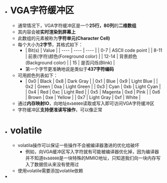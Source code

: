 - # VGA字符缓冲区
	- 通常情况下，VGA字符缓冲区是一个**25行，80列**的**二维数组**
	- 其内容会被**实时渲染到屏幕上**
	- 此数组的元素被称为**字符单元(Character Cell)**
	- 每个大小为**2字节**，其格式如下：
		- | Bit(s) | Value |
		  | ---- | ---- | ---- |
		  | 0-7 | ASCII code point |
		  | 8-11 | 前景(字符)颜色(Foreground color) |
		  | 12-14 | 背景颜色(Background color) |
		  | 15 | 是否闪烁(Blink) |
		- 第一个字节更准确地说是类似于**437字符编码**
	- 可用颜色列表如下：
		- | 0x0 | Black | 0x8 | Dark Gray |
		  | 0x1 | Blue | 0x9 | Light Blue |
		  | 0x2 | Green | 0xa | Light Green |
		  | 0x3 | Cyan | 0xb | Light Cyan |
		  | 0x4 | Red | 0xc | Light Red |
		  | 0x5 | Magenta | 0xd | Pink |
		  | 0x6 | Brown | 0xe | Yellow |
		  | 0x7 | Light Gray | 0xf | White |
	- 通过**内存映射IO**，向地址``0xb8000``读取或写入即可访问VGA字符缓冲区
	- 字符缓冲区**支持便准读写操作**，可以像正常
- # volatile
	- volatila操作可以保证一些操作不会被编译器激进的优化给破坏
		- 例如，向VGA缓冲区写入字符就有可能被编译器优化掉，因为编译器并不知道``0xb8000``是一块特殊的MMIO地址，只知道我们向一块内存写入了数据但从来没有使用过
	- 使用volatile需要添加volatile依赖
-